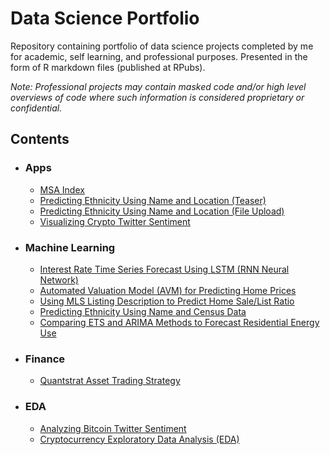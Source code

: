 # Data Science Portfolio
Repository containing portfolio of data science projects completed by me for academic, self learning, and professional purposes. Presented in the form of R markdown files (published at RPubs).

*Note: Professional projects may contain masked code and/or high level overviews of code where such information is considered proprietary or confidential.*

## Contents
* ### Apps
  * [MSA Index](https://jcmlapps.shinyapps.io/MSA_Index/)
  * [Predicting Ethnicity Using Name and Location (Teaser)](https://jcmlapps.shinyapps.io/teaserEthPred/)
  * [Predicting Ethnicity Using Name and Location (File Upload)]( https://jcmlapps.shinyapps.io/Elektos_Eth_Upload/)
  * [Visualizing Crypto Twitter Sentiment](https://jcmlapps.shinyapps.io/twitter_sentiment/)
* ### Machine Learning
  * [Interest Rate Time Series Forecast Using LSTM (RNN Neural Network)](http://rpubs.com/jwcb1025/int_rate_lstm)
  * [Automated Valuation Model (AVM) for Predicting Home Prices](http://rpubs.com/jwcb1025/AVM)
  * [Using MLS Listing Description to Predict Home Sale/List Ratio](http://rpubs.com/jwcb1025/listing_description_pred)
  * [Predicting Ethnicity Using Name and Census Data](http://rpubs.com/jwcb1025/est_ethnicity)
  * [Comparing ETS and ARIMA Methods to Forecast Residential Energy Use](http://rpubs.com/jwcb1025/forecast_residential_energy)
* ### Finance
  * [Quantstrat Asset Trading Strategy](http://rpubs.com/jwcb1025/quantstrat_trading_strategy)
* ### EDA
  * [Analyzing Bitcoin Twitter Sentiment](http://rpubs.com/jwcb1025/BTC_twitter_sentiment)
  * [Cryptocurrency Exploratory Data Analysis (EDA)](http://rpubs.com/jwcb1025/crypto_eda)
